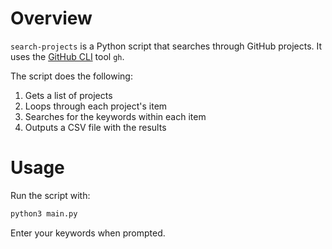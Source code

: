 # Overview

`search-projects` is a Python script that searches through GitHub projects. It uses the [GitHub CLI](https://cli.github.com/) tool `gh`.

The script does the following:

1. Gets a list of projects
2. Loops through each project's item
3. Searches for the keywords within each item
4. Outputs a CSV file with the results 

# Usage

Run the script with:

```bash
python3 main.py
```

Enter your keywords when prompted.